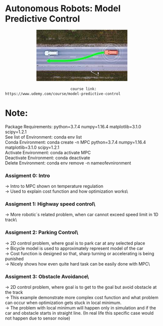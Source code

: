 # Autonomous Robots: Model Predictive Control

<p align="center"><img src="https://github.com/RIT-MESH/Self-Driving-Car-courses-and-projects/blob/main/Autonomous%20Robots:%20Model%20Predictive%20Control/Autonomous%20Robots%20Model%20Predictive%20Control%20image.jpg?raw=true"alt="Sublime's custom image"/>
</p>

                                  course link: https://www.udemy.com/course/model-predictive-control




# Note:
Package Requirements: python=3.7.4 numpy=1.16.4 matplotlib=3.1.0 scipy=1.2.1\
See list of Environment: conda env list\
Conda Environment: conda create -n MPC python=3.7.4 numpy=1.16.4 matplotlib=3.1.0 scipy=1.2.1\
Activate Environment: conda activate MPC\
Deactivate Environment: conda deactivate\
Delete Environment: conda env remove -n nameofevnironment


### Assigment 0: Intro
-> Intro to MPC shown on temperature regulation\
-> Used to explain cost function and how optimization works\

### Assigment 1: Highway speed control\
-> More robotic´s related problem, when car cannot exceed speed limit in 1D track\

### Assigment 2: Parking Control\
-> 2D control problem, where goal is to park car at any selected place\
-> Bicycle model is used to approximately represent model of the car\
-> Cost function is designed so that, sharp turning or accelerating is being punished\
-> Nicely shows how even quite hard task can be easily done with MPC\

### Assigment 3: Obstacle Avoidance\
-> 2D control problem, where goal is to get to the goal but avoid obstacle at the track\
-> This example demonstrate more complex cost function and what problem can occur when optimization gets stuck in local minimum.\
-> The problem with local minimum will happen only in simulation and if the car and obstacle starts in straight line. (In real life this specific case would not happen due to sensor noise)

